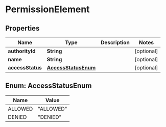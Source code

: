 
# PermissionElement

## Properties
Name | Type | Description | Notes
------------ | ------------- | ------------- | -------------
**authorityId** | **String** |  |  [optional]
**name** | **String** |  |  [optional]
**accessStatus** | [**AccessStatusEnum**](#AccessStatusEnum) |  |  [optional]


<a name="AccessStatusEnum"></a>
## Enum: AccessStatusEnum
Name | Value
---- | -----
ALLOWED | &quot;ALLOWED&quot;
DENIED | &quot;DENIED&quot;



